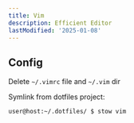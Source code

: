 ```yaml
---
title: Vim
description: Efficient Editor
lastModified: '2025-01-08'
---
```


## Config

Delete `~/.vimrc` file and `~/.vim` dir

Symlink from dotfiles project:

```bash
user@host:~/.dotfiles/ $ stow vim
```
